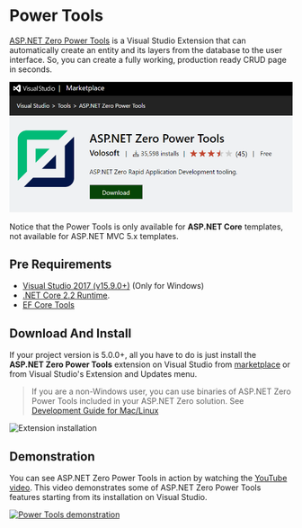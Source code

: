 # Power Tools

[ASP.NET Zero Power Tools](https://marketplace.visualstudio.com/items?itemName=Volosoft.AspNetZeroPowerTools) is a Visual Studio Extension that can automatically create an entity and its layers from the database to the user interface. So, you can create a fully working, production ready CRUD page in seconds.

[![Power Tools Marketplace](images/power-tools-marketplace.png)](https://marketplace.visualstudio.com/items?itemName=Volosoft.AspNetZeroPowerTools)


Notice that the Power Tools is only available for **ASP.NET Core** templates, not available for ASP.NET MVC 5.x templates.

## Pre Requirements

* [Visual Studio 2017 (v15.9.0+)](https://www.visualstudio.com/) (Only for Windows)
* [.NET Core 2.2 Runtime](https://dotnet.microsoft.com/download/dotnet-core/2.2).
* [EF Core Tools](https://docs.microsoft.com/en-us/ef/core/cli/dotnet)

## Download And Install

If your project version is 5.0.0+, all you have to do is just install the **ASP.NET Zero Power Tools** extension on Visual Studio from [marketplace](https://marketplace.visualstudio.com/items?itemName=Volosoft.AspNetZeroPowerTools) or from Visual Studio's Extension and Updates menu. 

> If you are a non-Windows user, you can use binaries of ASP.NET Zero Power Tools included in your ASP.NET Zero solution. See [Development Guide for Mac/Linux](Development-Guide-Rad-Tool-Mac-Linux)

![Extension installation](D:/GitHub/documents/docs/en/images/rad-extension-install.png)

## Demonstration

You can see ASP.NET Zero Power Tools in action by watching the [YouTube video](https://youtu.be/OsSdNkwmC7I?t=1001). This video demonstrates some of ASP.NET Zero Power Tools features starting from its installation on Visual Studio. 

[![Power Tools demonstration](images/RadToolVideo.jpg)](https://youtu.be/OsSdNkwmC7I?t=1001)
